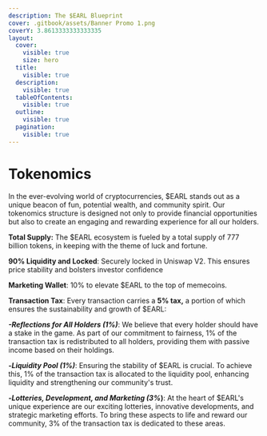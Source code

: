 ```yaml
---
description: The $EARL Blueprint
cover: .gitbook/assets/Banner Promo 1.png
coverY: 3.8613333333333335
layout:
  cover:
    visible: true
    size: hero
  title:
    visible: true
  description:
    visible: true
  tableOfContents:
    visible: true
  outline:
    visible: true
  pagination:
    visible: true
---
```


# Tokenomics

In the ever-evolving world of cryptocurrencies, $EARL stands out as a unique beacon of fun, potential wealth, and community spirit. Our tokenomics structure is designed not only to provide financial opportunities but also to create an engaging and rewarding experience for all our holders.



**Total Supply:** The $EARL ecosystem is fueled by a total supply of 777 billion tokens, in keeping with the theme of luck and fortune.

**90% Liquidity and Locked**: Securely locked in Uniswap V2. This ensures price stability and bolsters investor confidence

**Marketing Wallet**: 10% to elevate $EARL to the top of memecoins.



**Transaction Tax**: Every transaction carries a **5% tax,** a portion of which ensures the sustainability and growth of $EARL:&#x20;



_**-Reflections for All Holders (1%)**_: We believe that every holder should have a stake in the game. As part of our commitment to fairness, 1% of the transaction tax is redistributed to all holders, providing them with passive income based on their holdings.&#x20;

**-**_**Liquidity Pool (1%)**_: Ensuring the stability of $EARL is crucial. To achieve this, 1% of the transaction tax is allocated to the liquidity pool, enhancing liquidity and strengthening our community's trust.&#x20;

**-**_**Lotteries, Development, and Marketing (3%**_**)**: At the heart of $EARL's unique experience are our exciting lotteries, innovative developments, and strategic marketing efforts. To bring these aspects to life and reward our community, 3% of the transaction tax is dedicated to these areas.

